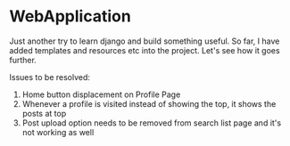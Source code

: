 # WebApplication

Just another try to learn django and build something useful.
So far, I have added templates and resources etc into the project.
Let's see how it goes further.


Issues to be resolved:
1. Home button displacement on Profile Page
2. Whenever a profile is visited instead of showing the top, it shows the posts at top
3. Post upload option needs to be removed from search list page and it's not working as well